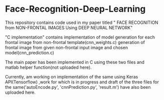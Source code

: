# Face-Recognition-Deep-Learning
This repository contains code used in my paper titled " FACE RECOGNITION from NON-FRONTAL IMAGES Using DEEP NEURAL NETWORK"

"C implementation" contains implementation of model generation for each frontal image from non-frontal template(cnn_weights.c)
 generation of frontal image from  given non-frontal input image and chosen model(cnn_prediction.c)

The main paper has been implemented in C using these two files and matlab helper function(not uploaded here).

Currently, am working on implementation of the same using Keras API(Tensorflow) ,work for which is in progress and draft of the three files for the same('autoEncode.py', 'cnnPrediction.py', 'result.m') have also been uploaded here.
